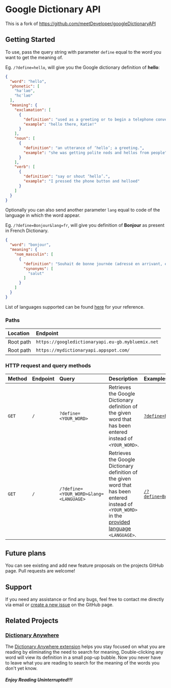 # Google Dictionary API

This is a fork of https://github.com/meetDeveloper/googleDictionaryAPI

## Getting Started

To use, pass the query string with parameter `define` equal to the word you want to get the meaning of.

Eg. `/?define=hello`, will give you the Google dictionary definition of **hello**:

```json
{
  "word": "hello",
  "phonetic": [
    "həˈləʊ",
    "hɛˈləʊ"
  ],
  "meaning": {
    "exclamation": [
      {
        "definition": "used as a greeting or to begin a telephone conversation.",
        "example": "hello there, Katie!"
      }
    ],
    "noun": [
      {
        "definition": "an utterance of ‘hello’; a greeting.",
        "example": "she was getting polite nods and hellos from people"
      }
    ],
    "verb": [
      {
        "definition": "say or shout ‘hello’.",
        "example": "I pressed the phone button and helloed"
      }
    ]
  }
}
```


Optionally you can also send another parameter `lang` equal to code of the language in which the word appear.

Eg. `/?define=Bonjour&lang=fr`, will give you definition of **Bonjour** as present in French Dictionary.

```json
{
  "word": "bonjour",
  "meaning": {
    "nom_masculin": [
      {
        "definition": "Souhait de bonne journée (adressé en arrivant, en rencontrant).",
        "synonyms": [
          "salut"
        ]
      }
    ]
  }
}
```


List of languages supported can be found [here](https://googledictionaryapi.eu-gb.mybluemix.net/languageCode.txt) for your reference.

### Paths

| Location | Endpoint |
| :-- | :-- |
| Root path | `https://googledictionaryapi.eu-gb.mybluemix.net`|
| Root path | `https://mydictionaryapi.appspot.com/`|

### HTTP request and query methods

| Method | Endpoint | Query | Description | Examples |
| :-- | :-- | :-- | :-- | :-- |
| `GET` | `/` | `?define=<YOUR_WORD>` | Retrieves the Google Dictionary definition of the given word that has been entered instead of `<YOUR_WORD>`. | [`?define=hello`](https://googledictionaryapi.eu-gb.mybluemix.net/?define=hello) |
| `GET` | `/` | `/?define=<YOUR_WORD>&lang=<LANGUAGE>` | Retrieves the Google Dictionary definition of the given word that has been entered instead of `<YOUR_WORD>` in the [provided language](https://googledictionaryapi.eu-gb.mybluemix.net/languageCode.txt) `<LANGUAGE>`. | [`/?define=Bonjour&lang=fr`](https://googledictionaryapi.eu-gb.mybluemix.net/?define=Bonjour&lang=fr) |

## Future plans  

You can see existing and add new feature proposals on the projects GitHub page.
Pull requests are welcome!

## Support  

If you need any assistance or find any bugs, feel free to contact me directly via email or [create a new issue](https://github.com/meetDeveloper/googleDictionaryAPI/issues) on the GitHub page.

## Related Projects

### [Dictionary Anywhere](https://addons.mozilla.org/en-US/firefox/addon/dictionary-anyvhere)

The [Dictionary Anywhere extension](https://addons.mozilla.org/en-US/firefox/addon/dictionary-anyvhere) helps you stay focused on what you are reading by eliminating the need to search for meaning, 
Double-clicking any word will view its definition in a small pop-up bubble. 
Now you never have to leave what you are reading to search for the meaning of the words you don't yet know.
##### Enjoy Reading Uninterrupted!!!
